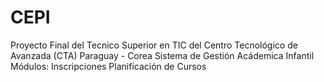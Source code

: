 # CEPI
Proyecto Final del Tecnico Superior en TIC del Centro Tecnológico de Avanzada (CTA) Paraguay - Corea
Sistema de Gestión Acádemica Infantil
Módulos:
Inscripciones
Planificación de Cursos
